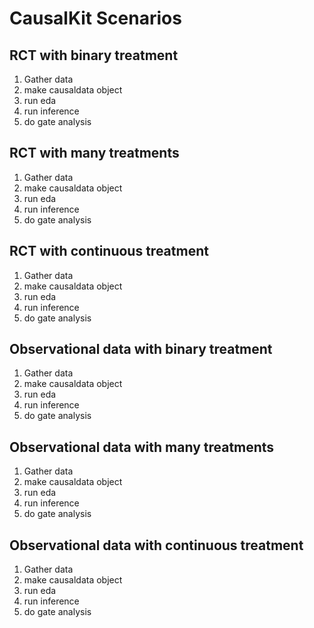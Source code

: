 # CausalKit Scenarios

## RCT with binary treatment

1. Gather data
2. make causaldata object
3. run eda
4. run inference
5. do gate analysis

## RCT with many treatments

1. Gather data
2. make causaldata object
3. run eda
4. run inference
5. do gate analysis

## RCT with continuous treatment

1. Gather data
2. make causaldata object
3. run eda
4. run inference
5. do gate analysis

## Observational data with binary treatment

1. Gather data
2. make causaldata object
3. run eda
4. run inference
5. do gate analysis

## Observational data with many treatments

1. Gather data
2. make causaldata object
3. run eda
4. run inference
5. do gate analysis

## Observational data with continuous treatment

1. Gather data
2. make causaldata object
3. run eda
4. run inference
5. do gate analysis



